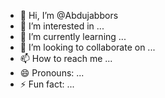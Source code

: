 - 👋 Hi, I’m @Abdujabbors
- 👀 I’m interested in ...
- 🌱 I’m currently learning ...
- 💞️ I’m looking to collaborate on ...
- 📫 How to reach me ...
- 😄 Pronouns: ...
- ⚡ Fun fact: ...

<!---
Abdujabbors/Abdujabbors is a ✨ special ✨ repository because its `README.md` (this file) appears on your GitHub profile.
You can click the Preview link to take a look at your changes.
--->
